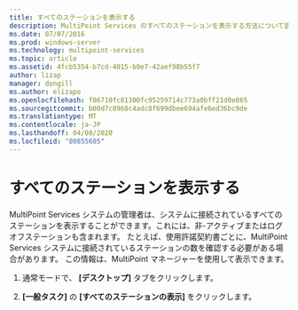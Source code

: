 ```yaml
---
title: すべてのステーションを表示する
description: MultiPoint Services のすべてのステーションを表示する方法について説明します。
ms.date: 07/07/2016
ms.prod: windows-server
ms.technology: multipoint-services
ms.topic: article
ms.assetid: 4fcb5354-b7cd-4015-b9e7-42aef98b55f7
author: lizap
manager: dongill
ms.author: elizapo
ms.openlocfilehash: f06710fc81300fc95259714c773a0bff21d0e865
ms.sourcegitcommit: b00d7c8968c4adc8f699dbee694afe6ed36bc9de
ms.translationtype: MT
ms.contentlocale: ja-JP
ms.lasthandoff: 04/08/2020
ms.locfileid: "80855605"
---
```

# <a name="show-all-stations"></a>すべてのステーションを表示する
MultiPoint Services システムの管理者は、システムに接続されているすべてのステーションを表示することができます。これには、非\-アクティブまたはログオフステーションも含まれます。 たとえば、使用許諾契約書ごとに、MultiPoint Services システムに接続されているステーションの数を確認する必要がある場合があります。 この情報は、MultiPoint マネージャーを使用して表示できます。  
  
1.  通常モードで、 **[デスクトップ]** タブをクリックします。  
  
2.  **[一般タスク]** の **[すべてのステーションの表示]** をクリックします。